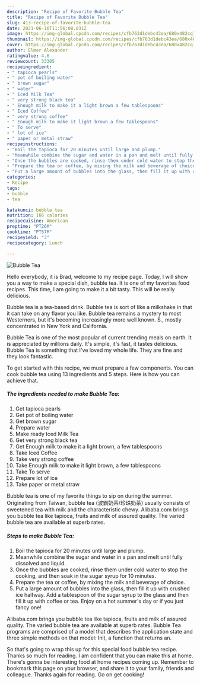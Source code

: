 ```yaml
---
description: "Recipe of Favorite Bubble Tea"
title: "Recipe of Favorite Bubble Tea"
slug: 413-recipe-of-favorite-bubble-tea
date: 2021-06-16T11:56:08.031Z
image: https://img-global.cpcdn.com/recipes/cfb763d1debc43ea/680x482cq70/bubble-tea-recipe-main-photo.jpg
thumbnail: https://img-global.cpcdn.com/recipes/cfb763d1debc43ea/680x482cq70/bubble-tea-recipe-main-photo.jpg
cover: https://img-global.cpcdn.com/recipes/cfb763d1debc43ea/680x482cq70/bubble-tea-recipe-main-photo.jpg
author: Elmer Alexander
ratingvalue: 4.6
reviewcount: 33305
recipeingredient:
- " tapioca pearls"
- " pot of boiling water"
- " brown sugar"
- " water"
- " Iced Milk Tea"
- " very strong black tea"
- " Enough milk to make it a light brown a few tablespoons"
- " Iced Coffee"
- " very strong coffee"
- " Enough milk to make it light brown a few tablespoons"
- " To serve"
- " lot of ice"
- " paper or metal straw"
recipeinstructions:
- "Boil the tapioca for 20 minutes until large and plump."
- "Meanwhile combine the sugar and water in a pan and melt until fully dissolved and liquid."
- "Once the bubbles are cooked, rinse them under cold water to stop the cooking, and then soak in the sugar syrup for 10 minutes."
- "Prepare the tea or coffee, by mixing the milk and beverage of choice."
- "Put a large amount of bubbles into the glass, then fill it up with crushed ice halfway. Add a tablespoon of the sugar syrup to the glass and then fill it up with coffee or tea. Enjoy on a hot summer&#39;s day or if you just fancy one!"
categories:
- Recipe
tags:
- bubble
- tea

katakunci: bubble tea 
nutrition: 166 calories
recipecuisine: American
preptime: "PT26M"
cooktime: "PT57M"
recipeyield: "3"
recipecategory: Lunch

---
```



![Bubble Tea](https://img-global.cpcdn.com/recipes/cfb763d1debc43ea/680x482cq70/bubble-tea-recipe-main-photo.jpg)

Hello everybody, it is Brad, welcome to my recipe page. Today, I will show you a way to make a special dish, bubble tea. It is one of my favorites food recipes. This time, I am going to make it a bit tasty. This will be really delicious.

Bubble tea is a tea-based drink. Bubble tea is sort of like a milkshake in that it can take on any flavor you like. Bubble tea remains a mystery to most Westerners, but it&#39;s becoming increasingly more well known. S., mostly concentrated in New York and California.

Bubble Tea is one of the most popular of current trending meals on earth. It is appreciated by millions daily. It's simple, it's fast, it tastes delicious. Bubble Tea is something that I've loved my whole life. They are fine and they look fantastic.


To get started with this recipe, we must prepare a few components. You can cook bubble tea using 13 ingredients and 5 steps. Here is how you can achieve that.

<!--inarticleads1-->

##### The ingredients needed to make Bubble Tea:

1. Get  tapioca pearls
1. Get  pot of boiling water
1. Get  brown sugar
1. Prepare  water
1. Make ready  Iced Milk Tea
1. Get  very strong black tea
1. Get  Enough milk to make it a light brown, a few tablespoons
1. Take  Iced Coffee
1. Take  very strong coffee
1. Take  Enough milk to make it light brown, a few tablespoons
1. Take  To serve
1. Prepare  lot of ice
1. Take  paper or metal straw


Bubble tea is one of my favorite things to sip on during the summer. Originating from Taiwan, bubble tea (波霸奶茶/珍珠奶茶) usually consists of sweetened tea with milk and the characteristic chewy. Alibaba.com brings you bubble tea like tapioca, fruits and milk of assured quality. The varied bubble tea are available at superb rates. 

<!--inarticleads2-->

##### Steps to make Bubble Tea:

1. Boil the tapioca for 20 minutes until large and plump.
1. Meanwhile combine the sugar and water in a pan and melt until fully dissolved and liquid.
1. Once the bubbles are cooked, rinse them under cold water to stop the cooking, and then soak in the sugar syrup for 10 minutes.
1. Prepare the tea or coffee, by mixing the milk and beverage of choice.
1. Put a large amount of bubbles into the glass, then fill it up with crushed ice halfway. Add a tablespoon of the sugar syrup to the glass and then fill it up with coffee or tea. Enjoy on a hot summer&#39;s day or if you just fancy one!


Alibaba.com brings you bubble tea like tapioca, fruits and milk of assured quality. The varied bubble tea are available at superb rates. Bubble Tea programs are comprised of a model that describes the application state and three simple methods on that model: Init, a function that returns an. 

So that's going to wrap this up for this special food bubble tea recipe. Thanks so much for reading. I am confident that you can make this at home. There's gonna be interesting food at home recipes coming up. Remember to bookmark this page on your browser, and share it to your family, friends and colleague. Thanks again for reading. Go on get cooking!
